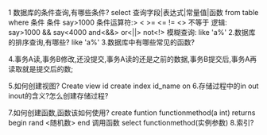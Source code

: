 1 数据库的条件查询,有哪些条件?
select 查询字段|表达式|常量值|函数  from  table where 条件
 条件 say>1000 条件运算符:> < >= <= != <> 不等于
 逻辑: say>1000  && say<4000  and<&&>  or<||>  not<!> 
 模糊查询: like 'a%'
2.数据库的排序查询,有哪些?
  like 'a%'
3.数据库中有哪些常见的函数?

4.事务A读,事务B修改,还没提交,事务A读的还是之前的数据,事务B提交后,事务A再读取就是提交后的数;

5.如何创建视图?
Create view id
create index id_name on 
6.存储过程中的in out inout的含义?怎么创建存储过程?
  
7.如何创建函数,函数该如何使用?
create funtion functionmethod(a int) returns
begin
   rand <随机数>
end
调用函数 select functionmethod(实例参数)
8.索引?


  
  
 
 